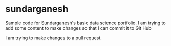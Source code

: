 # sundarganesh
Sample code for Sundarganesh's basic data science portfolio. I am trying to add some content to make changes so that I can commit it to Git Hub

I am trying to make changes to a pull request.